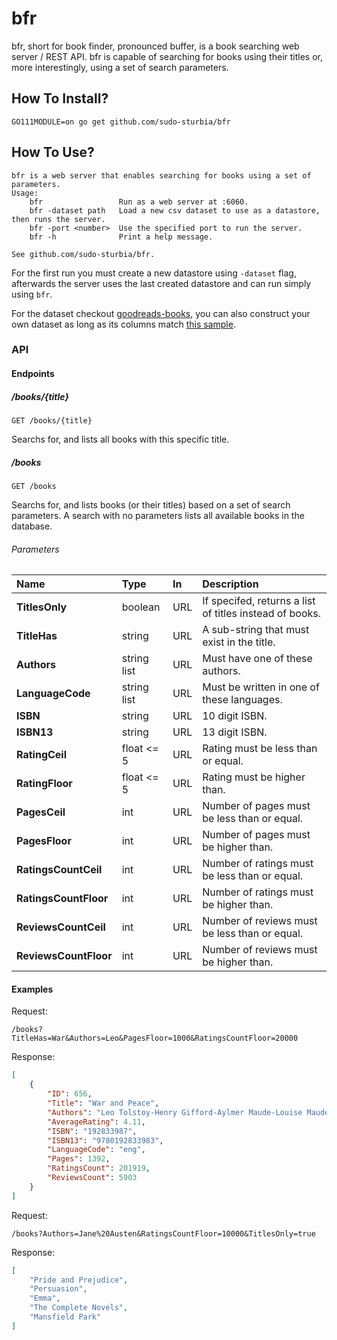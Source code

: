 # bfr
bfr, short for book finder, pronounced buffer, is a book searching web server /
REST API. bfr is capable of searching for books using their titles or, more
interestingly, using a set of search parameters.

## How To Install?
```
GO111MODULE=on go get github.com/sudo-sturbia/bfr
```

## How To Use?
```
bfr is a web server that enables searching for books using a set of parameters.
Usage:
    bfr                 Run as a web server at :6060.
    bfr -dataset path   Load a new csv dataset to use as a datastore, then runs the server.
    bfr -port <number>  Use the specified port to run the server.
    bfr -h              Print a help message.

See github.com/sudo-sturbia/bfr.
```

For the first run you must create a new datastore using `-dataset` flag, afterwards
the server uses the last created datastore and can run simply using `bfr`.

For the dataset checkout [goodreads-books](https://www.kaggle.com/jealousleopard/goodreadsbooks),
you can also construct your own dataset as long as its columns match [this sample](test-data/booksTest.csv).

### API
#### Endpoints
##### /books/{title}
```
GET /books/{title}
```
Searchs for, and lists all books with this specific title.

##### /books
```
GET /books
```

Searchs for, and lists books (or their titles) based on a set of search parameters. A search
with no parameters lists all available books in the database.

###### Parameters
| Name                  | Type        | In   | Description                                              |
| :-------------------- | :---------- | :--- | :------------------------------------------------------- |
| **TitlesOnly**        | boolean     | URL  | If specifed, returns a list of titles instead of books.  |
| **TitleHas**          | string      | URL  | A sub-string that must exist in the title.               |
| **Authors**           | string list | URL  | Must have one of these authors.                          |
| **LanguageCode**      | string list | URL  | Must be written in one of these languages.               |
| **ISBN**              | string      | URL  | 10 digit ISBN.                                           |
| **ISBN13**            | string      | URL  | 13 digit ISBN.                                           |
| **RatingCeil**        | float <= 5  | URL  | Rating must be less than or equal.                       |
| **RatingFloor**       | float <= 5  | URL  | Rating must be higher than.                              |
| **PagesCeil**         | int         | URL  | Number of pages must be less than or equal.              |
| **PagesFloor**        | int         | URL  | Number of pages must be higher than.                     |
| **RatingsCountCeil**  | int         | URL  | Number of ratings must be less than or equal.            |
| **RatingsCountFloor** | int         | URL  | Number of ratings must be higher than.                   |
| **ReviewsCountCeil**  | int         | URL  | Number of reviews must be less than or equal.            |
| **ReviewsCountFloor** | int         | URL  | Number of reviews must be higher than.                   |

#### Examples
Request:
```console
/books?TitleHas=War&Authors=Leo&PagesFloor=1000&RatingsCountFloor=20000
```

Response:
```json
[
	{
		"ID": 656,
		"Title": "War and Peace",
		"Authors": "Leo Tolstoy-Henry Gifford-Aylmer Maude-Louise Maude",
		"AverageRating": 4.11,
		"ISBN": "192833987",
		"ISBN13": "9780192833983",
		"LanguageCode": "eng",
		"Pages": 1392,
		"RatingsCount": 201919,
		"ReviewsCount": 5903
	}
]
```

Request:
```console
/books?Authors=Jane%20Austen&RatingsCountFloor=10000&TitlesOnly=true
```

Response:
```json
[
	"Pride and Prejudice",
	"Persuasion",
	"Emma",
	"The Complete Novels",
	"Mansfield Park"
]
```
